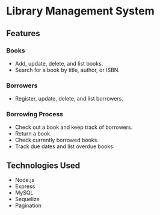  # Library Management System

## Features

### Books
- Add, update, delete, and list books.
- Search for a book by title, author, or ISBN.

### Borrowers
- Register, update, delete, and list borrowers.

### Borrowing Process
- Check out a book and keep track of borrowers.
- Return a book.
- Check currently borrowed books.
- Track due dates and list overdue books.

## Technologies Used
- Node.js
- Express
- MySQL
- Sequelize
- Pagination
